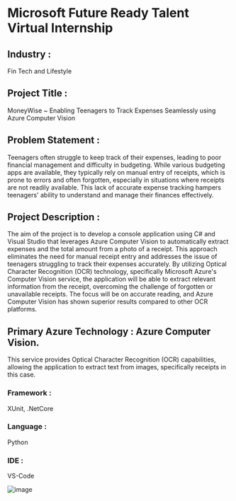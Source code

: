 # Microsoft Future Ready Talent Virtual Internship


## Industry : 
Fin Tech and Lifestyle 

## Project Title : 
MoneyWise ~ Enabling Teenagers to Track Expenses Seamlessly using Azure Computer Vision

## Problem Statement : 

Teenagers often struggle to keep track of their expenses, leading to poor financial management and difficulty in budgeting. While various budgeting apps are available, they typically rely on manual entry of receipts, which is prone to errors and often forgotten, especially in situations where receipts are not readily available. This lack of accurate expense tracking hampers teenagers' ability to understand and manage their finances effectively.

## Project Description :

The aim of the project is to develop a console application using C# and Visual Studio that leverages Azure Computer Vision to automatically extract expenses and the total amount from a photo of a receipt. This approach eliminates the need for manual receipt entry and addresses the issue of teenagers struggling to track their expenses accurately. By utilizing Optical Character Recognition (OCR) technology, specifically Microsoft Azure's Computer Vision service, the application will be able to extract relevant information from the receipt, overcoming the challenge of forgotten or unavailable receipts. The focus will be on accurate reading, and Azure Computer Vision has shown superior results compared to other OCR platforms.

## Primary Azure Technology : Azure Computer Vision.
This service provides Optical Character Recognition (OCR) capabilities, allowing the application to extract text from images, specifically receipts in this case. 

### Framework : 
XUnit, .NetCore
### Language : 
Python
### IDE : 
VS-Code

![image](https://github.com/rithikabadam/FTR-Internship-Project/assets/94275810/b9feaa6a-600d-4a62-a7ec-7c504148e9a4)
